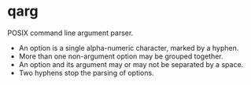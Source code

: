 # qarg
POSIX command line argument parser.

- An option is a single alpha-numeric character, marked by a hyphen.
- More than one non-argument option may be grouped together.
- An option and its argument may or may not be separated by a space.
- Two hyphens stop the parsing of options.
